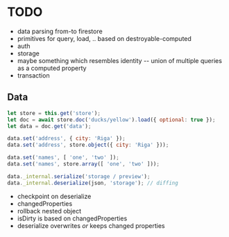 # TODO

* data parsing from-to firestore
* primitives for query, load, .. based on destroyable-computed
* auth
* storage
* maybe something which resembles identity -- union of multiple queries as a computed property
* transaction

## Data

``` javascript
let store = this.get('store');
let doc = await store.doc('ducks/yellow').load({ optional: true });
let data = doc.get('data');

data.set('address', { city: 'Riga' });
data.set('address', store.object({ city: 'Riga' }));

data.set('names', [ 'one', 'two' ]);
data.set('names', store.array([ 'one', 'two' ]));

data._internal.serialize('storage / preview');
data._internal.deserialize(json, 'storage'); // diffing
```

* checkpoint on deserialize
* changedProperties
* rollback nested object
* isDirty is based on changedProperties
* deserialize overwrites _or_ keeps changed properties
